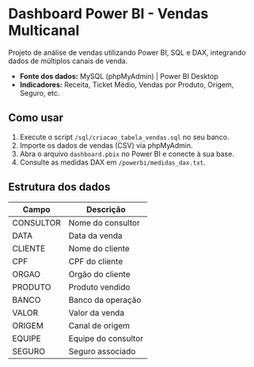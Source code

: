 # Dashboard Power BI - Vendas Multicanal

Projeto de análise de vendas utilizando Power BI, SQL e DAX, integrando dados de múltiplos canais de venda.
- **Fonte dos dados:** MySQL (phpMyAdmin) | Power BI Desktop
- **Indicadores:** Receita, Ticket Médio, Vendas por Produto, Origem, Seguro, etc.

## Como usar
1. Execute o script `/sql/criacao_tabela_vendas.sql` no seu banco.
2. Importe os dados de vendas (CSV) via phpMyAdmin.
3. Abra o arquivo `dashboard.pbix` no Power BI e conecte à sua base.
4. Consulte as medidas DAX em `/powerbi/medidas_dax.txt`.

## Estrutura dos dados

| Campo     | Descrição              |
|-----------|-----------------------|
| CONSULTOR | Nome do consultor      |
| DATA      | Data da venda         |
| CLIENTE   | Nome do cliente       |
| CPF       | CPF do cliente        |
| ORGAO     | Orgão do cliente      |
| PRODUTO   | Produto vendido       |
| BANCO     | Banco da operação     |
| VALOR     | Valor da venda        |
| ORIGEM    | Canal de origem       |
| EQUIPE    | Equipe do consultor   |
| SEGURO    | Seguro associado      |
